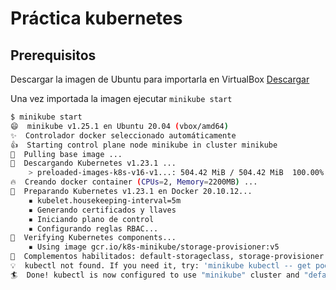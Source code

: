 # Práctica kubernetes

## Prerequisitos

Descargar la imagen de Ubuntu para importarla en VirtualBox [Descargar](https://drive.google.com/file/d/17dI5sOsgoBoYH78P7VoDhdJl_6OSIGqY/view?usp=sharing)

Una vez importada la imagen ejecutar `minikube start`

```bash
$ minikube start
😄  minikube v1.25.1 en Ubuntu 20.04 (vbox/amd64)
✨  Controlador docker seleccionado automáticamente
👍  Starting control plane node minikube in cluster minikube
🚜  Pulling base image ...
💾  Descargando Kubernetes v1.23.1 ...
    > preloaded-images-k8s-v16-v1...: 504.42 MiB / 504.42 MiB  100.00% 4.78 MiB
🔥  Creando docker container (CPUs=2, Memory=2200MB) ...
🐳  Preparando Kubernetes v1.23.1 en Docker 20.10.12...
    ▪ kubelet.housekeeping-interval=5m
    ▪ Generando certificados y llaves
    ▪ Iniciando plano de control
    ▪ Configurando reglas RBAC...
🔎  Verifying Kubernetes components...
    ▪ Using image gcr.io/k8s-minikube/storage-provisioner:v5
🌟  Complementos habilitados: default-storageclass, storage-provisioner
💡  kubectl not found. If you need it, try: 'minikube kubectl -- get pods -A'
🏄  Done! kubectl is now configured to use "minikube" cluster and "default" namespace by default
```
